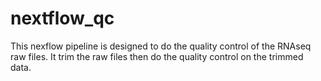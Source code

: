 # nextflow_qc
This nexflow pipeline is designed to do the quality control of the RNAseq raw files. It trim the raw files then do the quality control on the trimmed data.
